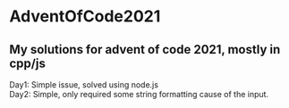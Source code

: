 # AdventOfCode2021
My solutions for advent of code 2021, mostly in cpp/js
-------------------------------------------------------------------------------------------------------------------------------------
Day1:
Simple issue, solved using node.js <br />
Day2:
Simple, only required some string formatting cause of the input. <br />
